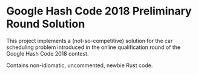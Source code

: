 # Google Hash Code 2018 Preliminary Round Solution
This project implements a (not-so-competitive) solution for the car scheduling problem introduced in the online qualification round of the Google Hash Code 2018 contest. 

Contains non-idiomatic, uncommented, newbie Rust code.